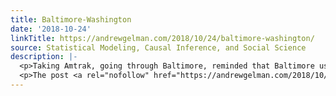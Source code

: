 ```yaml
---
title: Baltimore-Washington
date: '2018-10-24'
linkTitle: https://andrewgelman.com/2018/10/24/baltimore-washington/
source: Statistical Modeling, Causal Inference, and Social Science
description: |-
  <p>Taking Amtrak, going through Baltimore, reminded that Baltimore used to be the big city and Washington was the small town. My mother worked for the government in the 1970s-80s and had a friend, Pat Smith, who&#8217;d moved to DC during WW2 when they were filling up all the government agencies. Pat told my mom that, [&#8230;]</p>
  <p>The post <a rel="nofollow" href="https://andrewgelman.com/2018/10/24/baltimore-washington/">Baltimore-Washington</a> appeared first on <a rel="nofollow" href="http
---
```

